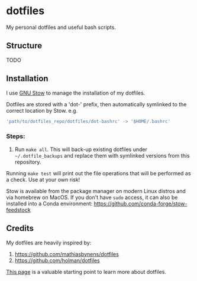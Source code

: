 # dotfiles

My personal dotfiles and useful bash scripts.

## Structure
TODO

## Installation
I use [GNU Stow](https://www.gnu.org/software/stow/) to manage the installation of my dotfiles.

Dotfiles are stored with a 'dot-' prefix, then automatically symlinked to the correct location by Stow.
e.g.
```bash
'path/to/dotfiles_repo/dotfiles/dot-bashrc' -> '$HOME/.bashrc'
```

### Steps:
1. Run `make all`. This will back-up existing dotfiles under `~/.dotfile_backups` and replace them with symlinked versions from this repository.

Running `make test` will print out the file operations that will be performed as a check. Use at your own risk!

Stow is available from the package manager on modern Linux distros and via homebrew on MacOS. If you don't have `sudo` access, it can also be installed into a Conda environment:
https://github.com/conda-forge/stow-feedstock

## Credits
My dotfiles are heavily inspired by:
1. https://github.com/mathiasbynens/dotfiles
2. https://github.com/holman/dotfiles

[This page](https://dotfiles.github.io/tutorials/) is a valuable starting point to learn more about dotfiles.
